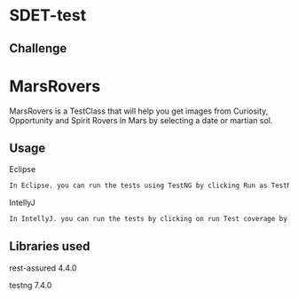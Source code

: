 # SDET-test
## Challenge
# MarsRovers

MarsRovers is a TestClass that will help you get images from Curiosity, Opportunity and Spirit Rovers in Mars by selecting a date or martian sol.
## Usage


Eclipse
```bash
In Eclipse. you can run the tests using TestNG by clicking Run as TestNG Test.
```

IntellyJ
```bash
In IntellyJ. you can run the tests by clicking on run Test coverage by the test class.
```




## Libraries used
rest-assured 4.4.0

testng 7.4.0

